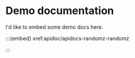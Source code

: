 # Demo documentation

I'd like to embed some demo docs here.

:::{embed} xref:apidoc/apidocs-randomz-randomz

:::
